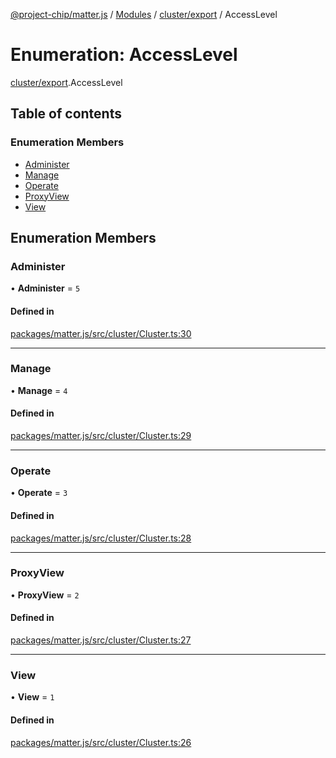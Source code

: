 [@project-chip/matter.js](../README.md) / [Modules](../modules.md) / [cluster/export](../modules/cluster_export.md) / AccessLevel

# Enumeration: AccessLevel

[cluster/export](../modules/cluster_export.md).AccessLevel

## Table of contents

### Enumeration Members

- [Administer](cluster_export.AccessLevel.md#administer)
- [Manage](cluster_export.AccessLevel.md#manage)
- [Operate](cluster_export.AccessLevel.md#operate)
- [ProxyView](cluster_export.AccessLevel.md#proxyview)
- [View](cluster_export.AccessLevel.md#view)

## Enumeration Members

### Administer

• **Administer** = ``5``

#### Defined in

[packages/matter.js/src/cluster/Cluster.ts:30](https://github.com/project-chip/matter.js/blob/5f71eedebdb9fa54338bde320c311bb359b7455d/packages/matter.js/src/cluster/Cluster.ts#L30)

___

### Manage

• **Manage** = ``4``

#### Defined in

[packages/matter.js/src/cluster/Cluster.ts:29](https://github.com/project-chip/matter.js/blob/5f71eedebdb9fa54338bde320c311bb359b7455d/packages/matter.js/src/cluster/Cluster.ts#L29)

___

### Operate

• **Operate** = ``3``

#### Defined in

[packages/matter.js/src/cluster/Cluster.ts:28](https://github.com/project-chip/matter.js/blob/5f71eedebdb9fa54338bde320c311bb359b7455d/packages/matter.js/src/cluster/Cluster.ts#L28)

___

### ProxyView

• **ProxyView** = ``2``

#### Defined in

[packages/matter.js/src/cluster/Cluster.ts:27](https://github.com/project-chip/matter.js/blob/5f71eedebdb9fa54338bde320c311bb359b7455d/packages/matter.js/src/cluster/Cluster.ts#L27)

___

### View

• **View** = ``1``

#### Defined in

[packages/matter.js/src/cluster/Cluster.ts:26](https://github.com/project-chip/matter.js/blob/5f71eedebdb9fa54338bde320c311bb359b7455d/packages/matter.js/src/cluster/Cluster.ts#L26)
